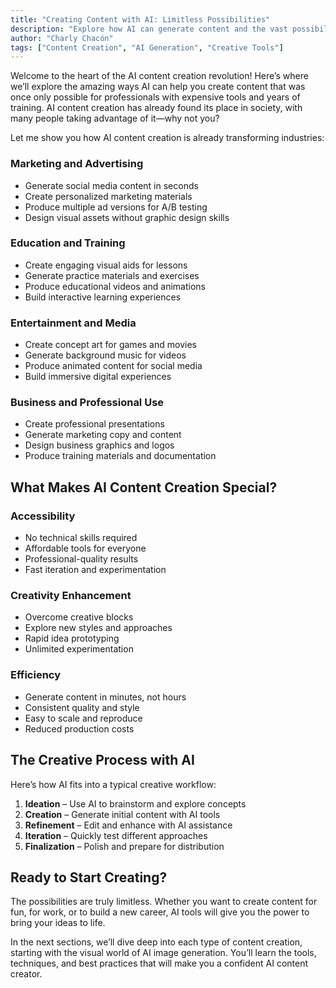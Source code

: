 ```yaml
---
title: "Creating Content with AI: Limitless Possibilities"
description: "Explore how AI can generate content and the vast possibilities available to creators"
author: "Charly Chacón"
tags: ["Content Creation", "AI Generation", "Creative Tools"]
---
```


Welcome to the heart of the AI content creation revolution! Here’s where we’ll explore the amazing ways AI can help you create content that was once only possible for professionals with expensive tools and years of training. AI content creation has already found its place in society, with many people taking advantage of it—why not you?

Let me show you how AI content creation is already transforming industries:

### **Marketing and Advertising**

- Generate social media content in seconds
- Create personalized marketing materials
- Produce multiple ad versions for A/B testing
- Design visual assets without graphic design skills

### **Education and Training**

- Create engaging visual aids for lessons
- Generate practice materials and exercises
- Produce educational videos and animations
- Build interactive learning experiences

### **Entertainment and Media**

- Create concept art for games and movies
- Generate background music for videos
- Produce animated content for social media
- Build immersive digital experiences

### **Business and Professional Use**

- Create professional presentations
- Generate marketing copy and content
- Design business graphics and logos
- Produce training materials and documentation

## What Makes AI Content Creation Special?

### **Accessibility**

- No technical skills required
- Affordable tools for everyone
- Professional-quality results
- Fast iteration and experimentation

### **Creativity Enhancement**

- Overcome creative blocks
- Explore new styles and approaches
- Rapid idea prototyping
- Unlimited experimentation

### **Efficiency**

- Generate content in minutes, not hours
- Consistent quality and style
- Easy to scale and reproduce
- Reduced production costs

## The Creative Process with AI

Here’s how AI fits into a typical creative workflow:

1. **Ideation** – Use AI to brainstorm and explore concepts
2. **Creation** – Generate initial content with AI tools
3. **Refinement** – Edit and enhance with AI assistance
4. **Iteration** – Quickly test different approaches
5. **Finalization** – Polish and prepare for distribution

## Ready to Start Creating?

The possibilities are truly limitless. Whether you want to create content for fun, for work, or to build a new career, AI tools will give you the power to bring your ideas to life.

In the next sections, we’ll dive deep into each type of content creation, starting with the visual world of AI image generation. You’ll learn the tools, techniques, and best practices that will make you a confident AI content creator.
